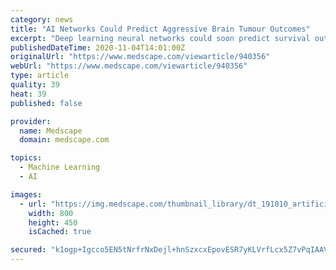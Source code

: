 ```yaml
---
category: news
title: "AI Networks Could Predict Aggressive Brain Tumour Outcomes"
excerpt: "Deep learning neural networks could soon predict survival outcomes in patients with glioblastoma via magnetic resonance scans, and potentially help characterise prostate cancer, suggests UK research."
publishedDateTime: 2020-11-04T14:01:00Z
originalUrl: "https://www.medscape.com/viewarticle/940356"
webUrl: "https://www.medscape.com/viewarticle/940356"
type: article
quality: 39
heat: 39
published: false

provider:
  name: Medscape
  domain: medscape.com

topics:
  - Machine Learning
  - AI

images:
  - url: "https://img.medscape.com/thumbnail_library/dt_191010_artificial_intelligence_caduceus_800x450.jpg"
    width: 800
    height: 450
    isCached: true

secured: "k1ogp+Igcco5EN5tNrfrNxDejl+hnSzxcxEpovESR7yKLVrfLcx5Z7vPqIAAVUWvnY5iV2gt1+UE/tuXohUp5ykenrCunDsYx0HoPlhKYDdBBRWz1aq9B7e9zoW6FUXM2QHe6YhFh16NNx5Rjs2NfCtZc7aC3cN2BfHbsH6Ob7zrAkym/jxtkYbzJ+hfH489gB5+Eypo1D3hiZQ2B/0kPUZ81Omc4aEpFZEm3vL04cD6u161DvLPrf86PSnrTbAyqJ5bJtgZmTEp6cqkBPZXdp3zMrFTTg7foe4luhZ33zena5AOjtqdWk6VC6Fhn/wQM0ihqAklwRU12cK6SiBoPRk5hXmQzMeb9Mxtho0jXMc=;6VXZVqbkdhsGMSuuGZuVew=="
---
```


